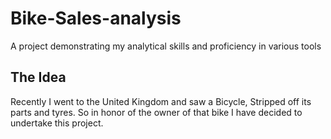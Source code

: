 # Bike-Sales-analysis
A project demonstrating my analytical skills and proficiency in various tools 

## The Idea 
Recently I went to the United Kingdom and saw a Bicycle, Stripped off its parts and tyres. So in honor of the owner of that bike I have decided to undertake this project.
